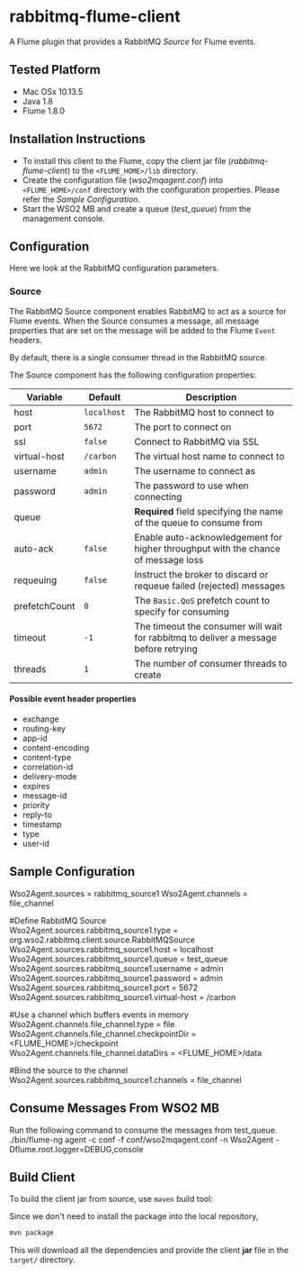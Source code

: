 rabbitmq-flume-client
=====================
A Flume plugin that provides a RabbitMQ *Source* for Flume events.

Tested Platform
--------------- 

- Mac OSx 10.13.5
- Java 1.8
- Flume 1.8.0

Installation Instructions
-------------------------

- To install this client to the Flume, copy the client jar file (*rabbitmq-flume-client*) to the ``<FLUME_HOME>/lib`` directory.
- Create the configuration file (*wso2mqagent.conf*) into ``<FLUME_HOME>/conf`` directory with the configuration properties. Please refer the *Sample Configuration*.
- Start the WSO2 MB and create a queue (*test_queue*) from the management console.

Configuration
-------------
Here we look at the RabbitMQ configuration parameters.

### Source
The RabbitMQ Source component enables RabbitMQ to act as a source for Flume events.
When the Source consumes a message, all message properties that are set on the message
will be added to the Flume ``Event`` headers.

By default, there is a single consumer thread in the RabbitMQ source.

The Source component has the following configuration properties:

Variable          | Default       | Description
----------------- | ------------- | -----------
host              | ``localhost`` | The RabbitMQ host to connect to
port              | ``5672``      | The port to connect on
ssl               | ``false``     | Connect to RabbitMQ via SSL
virtual-host      | ``/carbon``   | The virtual host name to connect to
username          | ``admin``     | The username to connect as
password          | ``admin``     | The password to use when connecting
queue             |               | **Required** field specifying the name of the queue to consume from
auto-ack          | ``false``     | Enable auto-acknowledgement for higher throughput with the chance of message loss
requeuing         | ``false``     | Instruct the broker to discard or requeue failed (rejected) messages
prefetchCount     | ``0``         | The ``Basic.QoS`` prefetch count to specify for consuming
timeout           | ``-1``        | The timeout the consumer will wait for rabbitmq to deliver a message before retrying
threads           | ``1``         | The number of consumer threads to create

#### Possible event header properties

- exchange
- routing-key
- app-id
- content-encoding
- content-type
- correlation-id
- delivery-mode
- expires
- message-id
- priority
- reply-to
- timestamp
- type
- user-id

Sample Configuration
--------------------
Wso2Agent.sources = rabbitmq_source1
Wso2Agent.channels = file_channel

#Define RabbitMQ Source<br/>
Wso2Agent.sources.rabbitmq_source1.type = org.wso2.rabbitmq.client.source.RabbitMQSource<br/>
Wso2Agent.sources.rabbitmq_source1.host = localhost<br/>
Wso2Agent.sources.rabbitmq_source1.queue = test_queue<br/>
Wso2Agent.sources.rabbitmq_source1.username = admin<br/>
Wso2Agent.sources.rabbitmq_source1.password = admin<br/>
Wso2Agent.sources.rabbitmq_source1.port = 5672<br/>
Wso2Agent.sources.rabbitmq_source1.virtual-host = /carbon

#Use a channel which buffers events in memory<br/>
Wso2Agent.channels.file_channel.type = file<br/>
Wso2Agent.channels.file_channel.checkpointDir = <FLUME_HOME>/checkpoint<br/>
Wso2Agent.channels.file_channel.dataDirs = <FLUME_HOME>/data

#Bind the source to the channel<br/>
Wso2Agent.sources.rabbitmq_source1.channels = file_channel

Consume Messages From WSO2 MB
-----------------------------
Run the following command to consume the messages from test_queue.
./bin/flume-ng agent -c conf -f conf/wso2mqagent.conf -n Wso2Agent -Dflume.root.logger=DEBUG,console

Build Client
------------
To build the client jar from source, use ``maven`` build tool:

Since we don't need to install the package into the local repository,
```bash
mvn package
```

This will download all the dependencies and provide the client **jar** file in the ``target/`` directory.
